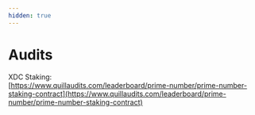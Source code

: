 ```yaml
---
hidden: true
---
```


# Audits

XDC Staking:\
[https://www.quillaudits.com/leaderboard/prime-number/prime-number-staking-contract](https://www.quillaudits.com/leaderboard/prime-number/prime-number-staking-contract)
